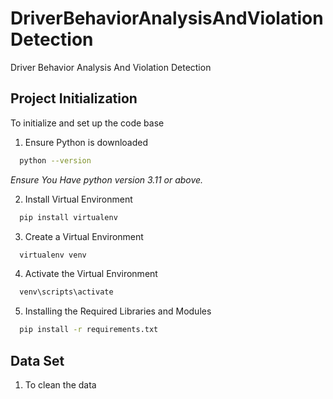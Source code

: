 # DriverBehaviorAnalysisAndViolationDetection
Driver Behavior Analysis And Violation Detection


## Project Initialization 

To initialize and set up the code base

1. Ensure Python is downloaded 

```bash
  python --version
```
*Ensure You Have python version 3.11 or above.*

2. Install Virtual Environment

```bash
  pip install virtualenv
```

3. Create a Virtual Environment

```bash
  virtualenv venv
```

4. Activate the Virtual Environment 

```bash
  venv\scripts\activate
```

5. Installing the Required Libraries and Modules

```bash
  pip install -r requirements.txt
```

## Data Set

1. To clean the data 